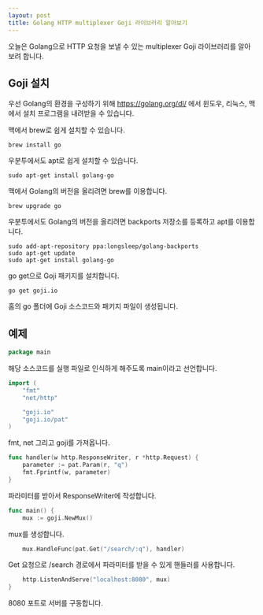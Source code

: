 ```yaml
---
layout: post
title: Golang HTTP multiplexer Goji 라이브러리 알아보기
---
```


오늘은 Golang으로 HTTP 요청을 보낼 수 있는 multiplexer Goji 라이브러리를 알아보려 합니다.

## Goji 설치

우선 Golang의 환경을 구성하기 위해 https://golang.org/dl/ 에서 윈도우, 리눅스, 맥에서 설치 프로그램을 내려받을 수 있습니다.

맥에서 brew로 쉽게 설치할 수 있습니다.

```
brew install go
```

우분투에서도 apt로 쉽게 설치할 수 있습니다.

```
sudo apt-get install golang-go
```

맥에서 Golang의 버전을 올리려면 brew를 이용합니다.

```
brew upgrade go
```

우분투에서도 Golang의 버전을 올리려면 backports 저장소를 등록하고 apt를 이용합니다.

```
sudo add-apt-repository ppa:longsleep/golang-backports
sudo apt-get update
sudo apt-get install golang-go
```

go get으로 Goji 패키지를 설치합니다.

```
go get goji.io
```

홈의 go 폴더에 Goji 소스코드와 패키지 파일이 생성됩니다.

## 예제

```go
package main
```

해당 소스코드를 실행 파일로 인식하게 해주도록 main이라고 선언합니다.

```go
import (
	"fmt"
	"net/http"

	"goji.io"
	"goji.io/pat"
)
```

fmt, net 그리고 goji를 가져옵니다.

```go
func handler(w http.ResponseWriter, r *http.Request) {
	parameter := pat.Param(r, "q")
	fmt.Fprintf(w, parameter)
}
```

파라미터를 받아서 ResponseWriter에 작성합니다.

```go
func main() {
	mux := goji.NewMux()
```

mux를 생성합니다.

```go
	mux.HandleFunc(pat.Get("/search/:q"), handler)
```

Get 요청으로 /search 경로에서 파라미터를 받을 수 있게 핸들러를 사용합니다.

```go
	http.ListenAndServe("localhost:8080", mux)
}
```

8080 포트로 서버를 구동합니다.
